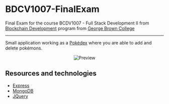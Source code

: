# BDCV1007-FinalExam

Final Exam for the course BCDV1007 - Full Stack Development II from [Blockchain Development](https://www.georgebrown.ca/programs/blockchain-development-program-t175/) program from [George Brown College](https://www.georgebrown.ca)

---
Small application working as a [Pokédex](https://www.pokemon.com/) where you are able to add and delete pokémons.

<div align="center">

![Preview](https://res.cloudinary.com/lorransutter/image/upload/v1588812692/bcdv1007_final_exam_preview.gif)

</div>

## Resources and technologies
- [Express](http://expressjs.com/)
- [MongoDB](https://www.mongodb.com/)
- [JQuery](https://jquery.com/)
